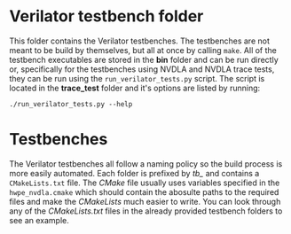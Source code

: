 # Verilator testbench folder
This folder contains the Verilator testbenches. The testbenches are not meant to be build by themselves,
but all at once by calling `make`. All of the testbench executables are stored in the **bin** folder and
can be run directly or, specifically for the testbenches using NVDLA and NVDLA trace tests, they can be 
run using the `run_verilator_tests.py` script. The script is located in the **trace_test** folder and 
it's options are listed by running:

```
./run_verilator_tests.py --help
```

# Testbenches
The Verilator testbenches all follow a naming policy so the build process is more easily automated.
Each folder is prefixed by *tb_* and contains a `CMakeLists.txt` file. The *CMake* file usually uses
variables specified in the `hwpe_nvdla.cmake` which should contain the abosulte paths
to the required files and make the *CMakeLists* much easier to write. You can look through any
of the *CMakeLists.txt* files in the already provided testbench folders to see an example.